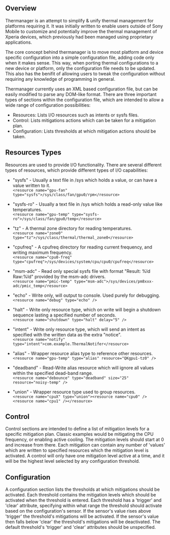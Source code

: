 ## Overview ##
Thermanager is an attempt to simplify & unify thermal management for platforms requiring it.  It was initially written to enable users outside of Sony Mobile to customize and potentially improve the thermal management of Xperia devices, which previously had been managed using proprietary applications.

The core concept behind thermanager is to move most platform and device specific configuration into a simple configuration file, adding code only when it makes sense.  This way, when porting thermal configurations to a new device or platform, only the configuration file needs to be updated.  This also has the benifit of allowing users to tweak the configuration without requiring any knowledge of programming in general.

Thermanager currently uses an XML based configuration file, but can be easily modified to parse any DOM-like format.  There are three important types of sections within the configuration file, which are intended to allow a wide range of configuration possibilities:
* Resources: Lists I/O resources such as intents or sysfs files.
* Control: Lists mitigations actions which can be taken for a mitigation plan.
* Configuration: Lists thresholds at which mitigation actions should be taken.

## Resources Types ##
Resources are used to provide I/O functionality.  There are several different types of resources, which provide different types of I/O capabilities:
* "sysfs" - Usually a text file in /sys which holds a value, or can have a value written to it.  
`<resource name="gpu-fan" type="sysfs">/sys/class/fan/gpu0/rpm</resource>`

* "sysfs-ro" - Usually a text file in /sys which holds a read-only value like temperatures.  
`<resource name="gpu-temp" type="sysfs-ro">/sys/class/fan/gpu0/temp</resource>`

* "tz" - A thermal zone directory for reading temperatures.  
`<resource name="zone0" type="tz">/sys/class/thermal/thermal_zone0</resource>`

* "cpufreq" - A cpufreq directory for reading current frequency, and writing maximum frequency.  
`<resource name="cpu0-freq" type="cpufreq">/sys/devices/system/cpu/cpu0/cpufreq</resource>`

* "msm-adc" - Read only special sysfs file with format "Result: %ld Raw:%ld" provided by the msm-adc drivers.  
`<resource name="pmic-temp" type="msm-adc">/sys/devices/pm8xxx-adc/pmic_temp</resource>`

* "echo" - Write only, will output to console. Used purely for debugging.  
`<resource name="debug" type="echo" />`

* "halt" - Write only resource type, which on write will begin a shutdown sequence lasting a specified number of seconds.  
`<resource name="shutdown" type="halt" delay="5" />`

* "intent" - Write only resource type, which will send an intent as specified with the written data as the extra "notice".  
`<resource name="notify" type="intent">com.example.ThermalNotifer</resource>`

* "alias" - Wrapper resource alias type to reference other resources.  
`<resource name="gpu-temp" type="alias" resource="QKgpu1-tz0" />`

* "deadband" - Read-Write alias resource which will ignore all values within the specified dead-band range.  
`<resource name="debounce" type="deadband" size="25" resource="noisy-temp" />`

* "union" - Wrapper resource type used to group resources.  
`<resource name="cpuX" type="union"><resource name="cpu0" /><resource name="cpu1" /></resource>`

## Control ##
Control sections are intended to define a list of mitigation levels for a specific mitigation plan. Classic examples would be mitigating the CPU frequency, or enabling active cooling. The mitigation levels should start at 0 and increase from there.  Each mitigation can contain any number of 'values' which are written to specified resources which the mitigation level is activated.  A control will only have one mitigation level active at a time, and it will be the highest level selected by any configuration threshold.

## Configuration ##
A configuration section lists the thresholds at which mitigations should be activated.  Each threshold contains the mitigation levels which should be activated when the threshold is entered. Each threshold has a 'trigger' and 'clear' attribute, specifying within what range the threshold should activate based on the configuration's sensor.  If the sensor's value rises above 'trigger' the threshold's mitigations will be activated. If the sensor's value then falls below 'clear' the threshold's mitigations will be deactivated.  The default threshold's 'trigger' and 'clear' attributes should be unspecified.
